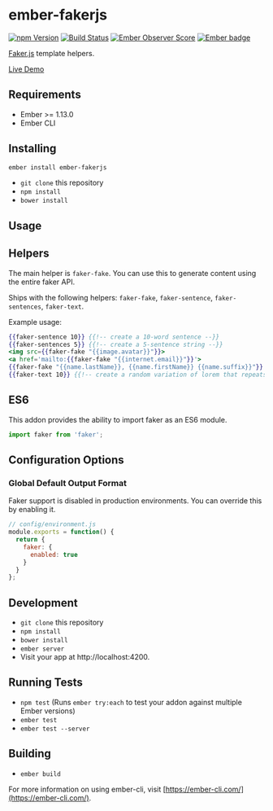 # ember-fakerjs
[![npm Version][npm-badge]][npm]
[![Build Status][travis-badge]][travis]
[![Ember Observer Score](http://emberobserver.com/badges/ember-fakerjs.svg)](http://emberobserver.com/addons/ember-fakerjs)
[![Ember badge][ember-badge]][embadge]

[Faker.js](https://github.com/marak/Faker.js/) template helpers.

[Live Demo](https://tzellman.github.io/ember-fakerjs/)

## Requirements
* Ember >= 1.13.0
* Ember CLI

## Installing

```bash
ember install ember-fakerjs
```

* `git clone` this repository
* `npm install`
* `bower install`

## Usage

## Helpers

The main helper is `faker-fake`. You can use this to generate content using the entire faker API.

Ships with the following helpers: `faker-fake`, `faker-sentence`, `faker-sentences`, `faker-text`.

Example usage:

```hbs
{{faker-sentence 10}} {{!-- create a 10-word sentence --}}
{{faker-sentences 5}} {{!-- create a 5-sentence string --}}
<img src={{faker-fake "{{image.avatar}}"}}>
<a href='mailto:{{faker-fake "{{internet.email}}"}}'>
{{faker-fake "{{name.lastName}}, {{name.firstName}} {{name.suffix}}"}}
{{faker-text 10}} {{!-- create a random variation of lorem that repeats 10 times --}}
```

## ES6

This addon provides the ability to import faker as an ES6 module.

```js
import faker from 'faker';
```

## Configuration Options

### Global Default Output Format

Faker support is disabled in production environments. You can override this by enabling it.

```js
// config/environment.js
module.exports = function() {
  return {
    faker: {
      enabled: true
    }
  }
};
```

## Development

* `git clone` this repository
* `npm install`
* `bower install`
* `ember server`
* Visit your app at http://localhost:4200.

## Running Tests

* `npm test` (Runs `ember try:each` to test your addon against multiple Ember versions)
* `ember test`
* `ember test --server`

## Building

* `ember build`

For more information on using ember-cli, visit [https://ember-cli.com/](https://ember-cli.com/).

[npm]: https://www.npmjs.org/package/ember-fakerjs
[npm-badge]: https://img.shields.io/npm/v/ember-fakerjs.svg?style=flat-square
[travis]: https://travis-ci.org/tzellman/ember-fakerjs
[travis-badge]: https://img.shields.io/travis/tzellman/ember-fakerjs.svg?branch=master&style=flat-square
[embadge]: http://embadge.io/
[ember-badge]: http://embadge.io/v1/badge.svg?start=1.13.0
